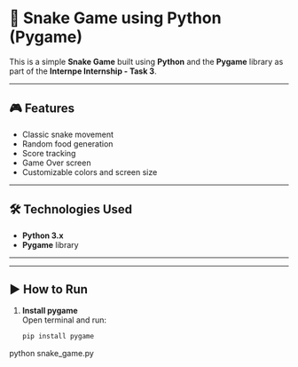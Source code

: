 # 🐍 Snake Game using Python (Pygame)

This is a simple **Snake Game** built using **Python** and the **Pygame** library as part of the **Internpe Internship - Task 3**.

---

## 🎮 Features

- Classic snake movement
- Random food generation
- Score tracking
- Game Over screen
- Customizable colors and screen size

---

## 🛠️ Technologies Used

- **Python 3.x**
- **Pygame** library

---


---

## ▶️ How to Run

1. **Install pygame**  
   Open terminal and run:
   ```bash
   pip install pygame
python snake_game.py


